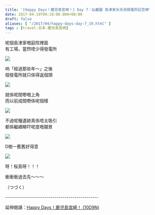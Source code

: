 ```yaml
---
title: '[Happy Days！鹿児島宮崎！] Day 7：仙巌園 島津家水天渕発電所記念碑'
date: 2017-04-19T09:19:00.000+08:00
draft: false
aliases: [ "/2017/04/happy-days-day-7_19.html" ]
tags : [travel-日本-鹿兒島宮崎]
---
```


呢個島津家嘅庭院裡面  
有工場，當然唔少得發電所

![](/images/kojkmi7d03.jpg)

响「經過那些年～」之後  
個發電所就只係得返個頭

![](/images/kojkmi7d03a.jpg)

就係呢間嘢嘅上角  
而以前成間嘢係呢個樣

![](/images/kojkmi7d0b3.jpg)

不過呢種遺跡真係唔太吸引  
都係繼續睇吓呢度嘅靚景

![](/images/kojkmi7d03c.jpg)

D樹一舊舊好得意

![](/images/kojkmi7d03d.jpg)

呀！桜島呀！！！

衝衝衝過去先～～～  

  

（つづく）  
  
\-----------------------------------------------  
  
延伸閱讀：[Happy Days！鹿児島宮崎！ (10D9N)](https://hidie.net/kojkmi10d9n/)
